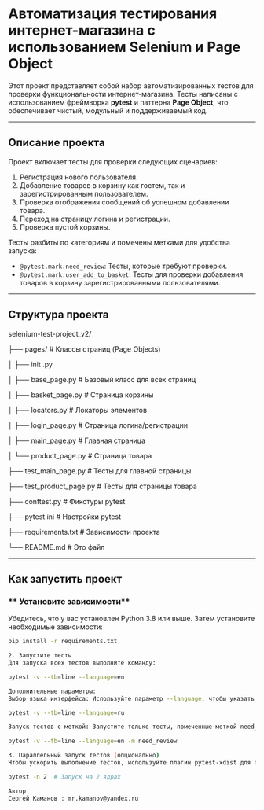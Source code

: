 # Автоматизация тестирования интернет-магазина с использованием Selenium и Page Object

Этот проект представляет собой набор автоматизированных тестов для проверки функциональности интернет-магазина. Тесты написаны с использованием фреймворка **pytest** и паттерна **Page Object**, что обеспечивает чистый, модульный и поддерживаемый код.

---

## **Описание проекта**

Проект включает тесты для проверки следующих сценариев:
1. Регистрация нового пользователя.
2. Добавление товаров в корзину как гостем, так и зарегистрированным пользователем.
3. Проверка отображения сообщений об успешном добавлении товара.
4. Переход на страницу логина и регистрации.
5. Проверка пустой корзины.

Тесты разбиты по категориям и помечены метками для удобства запуска:
- `@pytest.mark.need_review`: Тесты, которые требуют проверки.
- `@pytest.mark.user_add_to_basket`: Тесты для проверки добавления товаров в корзину зарегистрированными пользователями.

---

## **Структура проекта**
selenium-test-project_v2/

├── pages/ # Классы страниц (Page Objects)

│ ├── init .py

│ ├── base_page.py # Базовый класс для всех страниц

│ ├── basket_page.py # Страница корзины

│ ├── locators.py # Локаторы элементов

│ ├── login_page.py # Страница логина/регистрации

│ ├── main_page.py # Главная страница

│ └── product_page.py # Страница товара

├── test_main_page.py # Тесты для главной страницы

├── test_product_page.py # Тесты для страницы товара

├── conftest.py # Фикстуры pytest

├── pytest.ini # Настройки pytest

├── requirements.txt # Зависимости проекта

└── README.md # Это файл


---

## **Как запустить проект**

### ** Установите зависимости**

Убедитесь, что у вас установлен Python 3.8 или выше. Затем установите необходимые зависимости:

```bash
pip install -r requirements.txt

2. Запустите тесты
Для запуска всех тестов выполните команду:

pytest -v --tb=line --language=en

Дополнительные параметры:
Выбор языка интерфейса: Используйте параметр --language, чтобы указать язык интерфейса браузера. Например:

pytest -v --tb=line --language=ru

Запуск тестов с меткой: Запустите только тесты, помеченные меткой need_review:

pytest -v --tb=line --language=en -m need_review

3. Параллельный запуск тестов (опционально)
Чтобы ускорить выполнение тестов, используйте плагин pytest-xdist для параллельного запуска:

pytest -n 2  # Запуск на 2 ядрах

Автор
Сергей Каманов : mr.kamanov@yandex.ru

